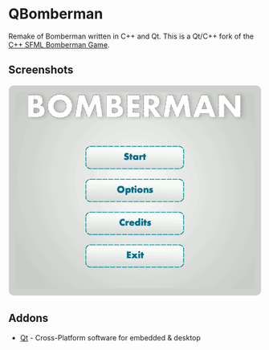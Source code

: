 # QBomberman
Remake of Bomberman written in C++ and Qt. This is a Qt/C++ fork of the [C++ SFML Bomberman Game](https://github.com/PiGames/Bomberman).

## Screenshots

![Example Image](doc/out.gif)

## Addons
* [Qt](https://www.qt.io/) - Cross-Platform software for embedded & desktop
